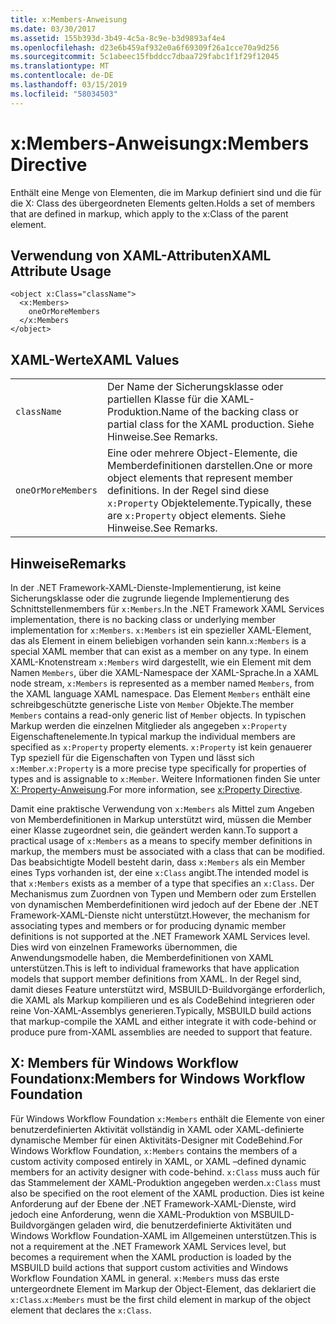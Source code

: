 ```yaml
---
title: x:Members-Anweisung
ms.date: 03/30/2017
ms.assetid: 155b393d-3b49-4c5a-8c9e-b3d9893af4e4
ms.openlocfilehash: d23e6b459af932e0a6f69309f26a1cce70a9d256
ms.sourcegitcommit: 5c1abeec15fbddcc7dbaa729fabc1f1f29f12045
ms.translationtype: MT
ms.contentlocale: de-DE
ms.lasthandoff: 03/15/2019
ms.locfileid: "58034503"
---
```

# <a name="xmembers-directive"></a><span data-ttu-id="b88fb-102">x:Members-Anweisung</span><span class="sxs-lookup"><span data-stu-id="b88fb-102">x:Members Directive</span></span>
<span data-ttu-id="b88fb-103">Enthält eine Menge von Elementen, die im Markup definiert sind und die für die X: Class des übergeordneten Elements gelten.</span><span class="sxs-lookup"><span data-stu-id="b88fb-103">Holds a set of members that are defined in markup, which apply to the x:Class of the parent element.</span></span>  
  
## <a name="xaml-attribute-usage"></a><span data-ttu-id="b88fb-104">Verwendung von XAML-Attributen</span><span class="sxs-lookup"><span data-stu-id="b88fb-104">XAML Attribute Usage</span></span>  
  
```  
<object x:Class="className">  
  <x:Members>  
    oneOrMoreMembers  
  </x:Members  
</object>  
```  
  
## <a name="xaml-values"></a><span data-ttu-id="b88fb-105">XAML-Werte</span><span class="sxs-lookup"><span data-stu-id="b88fb-105">XAML Values</span></span>  
  
|||  
|-|-|  
|`className`|<span data-ttu-id="b88fb-106">Der Name der Sicherungsklasse oder partiellen Klasse für die XAML-Produktion.</span><span class="sxs-lookup"><span data-stu-id="b88fb-106">Name of the backing class or partial class for the XAML production.</span></span> <span data-ttu-id="b88fb-107">Siehe Hinweise.</span><span class="sxs-lookup"><span data-stu-id="b88fb-107">See Remarks.</span></span>|  
|`oneOrMoreMembers`|<span data-ttu-id="b88fb-108">Eine oder mehrere Object-Elemente, die Memberdefinitionen darstellen.</span><span class="sxs-lookup"><span data-stu-id="b88fb-108">One or more object elements that represent member definitions.</span></span> <span data-ttu-id="b88fb-109">In der Regel sind diese `x:Property` Objektelemente.</span><span class="sxs-lookup"><span data-stu-id="b88fb-109">Typically, these are `x:Property` object elements.</span></span> <span data-ttu-id="b88fb-110">Siehe Hinweise.</span><span class="sxs-lookup"><span data-stu-id="b88fb-110">See Remarks.</span></span>|  
  
## <a name="remarks"></a><span data-ttu-id="b88fb-111">Hinweise</span><span class="sxs-lookup"><span data-stu-id="b88fb-111">Remarks</span></span>  
 <span data-ttu-id="b88fb-112">In der .NET Framework-XAML-Dienste-Implementierung, ist keine Sicherungsklasse oder die zugrunde liegende Implementierung des Schnittstellenmembers für `x:Members`.</span><span class="sxs-lookup"><span data-stu-id="b88fb-112">In the .NET Framework XAML Services implementation, there is no backing class or underlying member implementation for `x:Members`.</span></span> <span data-ttu-id="b88fb-113">`x:Members` ist ein spezieller XAML-Element, das als Element in einem beliebigen vorhanden sein kann.</span><span class="sxs-lookup"><span data-stu-id="b88fb-113">`x:Members` is a special XAML member that can exist as a member on any type.</span></span> <span data-ttu-id="b88fb-114">In einem XAML-Knotenstream `x:Members` wird dargestellt, wie ein Element mit dem Namen `Members`, über die XAML-Namespace der XAML-Sprache.</span><span class="sxs-lookup"><span data-stu-id="b88fb-114">In a XAML node stream, `x:Members` is represented as a member named `Members`, from the XAML language XAML namespace.</span></span> <span data-ttu-id="b88fb-115">Das Element `Members` enthält eine schreibgeschützte generische Liste von `Member` Objekte.</span><span class="sxs-lookup"><span data-stu-id="b88fb-115">The member `Members` contains a read-only generic list of `Member` objects.</span></span> <span data-ttu-id="b88fb-116">In typischen Markup werden die einzelnen Mitglieder als angegeben `x:Property` Eigenschaftenelemente.</span><span class="sxs-lookup"><span data-stu-id="b88fb-116">In typical markup the individual members are specified as `x:Property` property elements.</span></span> <span data-ttu-id="b88fb-117">`x:Property` ist kein genauerer Typ speziell für die Eigenschaften von Typen und lässt sich `x:Member`.</span><span class="sxs-lookup"><span data-stu-id="b88fb-117">`x:Property` is a more precise type specifically for properties of types and is assignable to `x:Member`.</span></span> <span data-ttu-id="b88fb-118">Weitere Informationen finden Sie unter [X: Property-Anweisung](x-property-directive.md).</span><span class="sxs-lookup"><span data-stu-id="b88fb-118">For more information, see [x:Property Directive](x-property-directive.md).</span></span>  
  
 <span data-ttu-id="b88fb-119">Damit eine praktische Verwendung von `x:Members` als Mittel zum Angeben von Memberdefinitionen in Markup unterstützt wird, müssen die Member einer Klasse zugeordnet sein, die geändert werden kann.</span><span class="sxs-lookup"><span data-stu-id="b88fb-119">To support a practical usage of `x:Members` as a means to specify member definitions in markup, the members must be associated with a class that can be modified.</span></span> <span data-ttu-id="b88fb-120">Das beabsichtigte Modell besteht darin, dass `x:Members` als ein Member eines Typs vorhanden ist, der eine `x:Class` angibt.</span><span class="sxs-lookup"><span data-stu-id="b88fb-120">The intended model is that `x:Members` exists as a member of a type that specifies an `x:Class`.</span></span> <span data-ttu-id="b88fb-121">Der Mechanismus zum Zuordnen von Typen und Membern oder zum Erstellen von dynamischen Memberdefinitionen wird jedoch auf der Ebene der .NET Framework-XAML-Dienste nicht unterstützt.</span><span class="sxs-lookup"><span data-stu-id="b88fb-121">However, the mechanism for associating types and members or for producing dynamic member definitions is not supported at the .NET Framework XAML Services level.</span></span> <span data-ttu-id="b88fb-122">Dies wird von einzelnen Frameworks übernommen, die Anwendungsmodelle haben, die Memberdefinitionen von XAML unterstützen.</span><span class="sxs-lookup"><span data-stu-id="b88fb-122">This is left to individual frameworks that have application models that support member definitions from XAML.</span></span> <span data-ttu-id="b88fb-123">In der Regel sind, damit dieses Feature unterstützt wird, MSBUILD-Buildvorgänge erforderlich, die XAML als Markup kompilieren und es als CodeBehind integrieren oder reine Von-XAML-Assemblys generieren.</span><span class="sxs-lookup"><span data-stu-id="b88fb-123">Typically, MSBUILD build actions that markup-compile the XAML and either integrate it with code-behind or produce pure from-XAML assemblies are needed to support that feature.</span></span>  
  
## <a name="xmembers-for-windows-workflow-foundation"></a><span data-ttu-id="b88fb-124">X: Members für Windows Workflow Foundation</span><span class="sxs-lookup"><span data-stu-id="b88fb-124">x:Members for Windows Workflow Foundation</span></span>  
 <span data-ttu-id="b88fb-125">Für Windows Workflow Foundation `x:Members` enthält die Elemente von einer benutzerdefinierten Aktivität vollständig in XAML oder XAML-definierte dynamische Member für einen Aktivitäts-Designer mit CodeBehind.</span><span class="sxs-lookup"><span data-stu-id="b88fb-125">For Windows Workflow Foundation, `x:Members` contains the members of a custom activity composed entirely in XAML, or XAML –defined dynamic members for an activity designer with code-behind.</span></span> <span data-ttu-id="b88fb-126">`x:Class` muss auch für das Stammelement der XAML-Produktion angegeben werden.</span><span class="sxs-lookup"><span data-stu-id="b88fb-126">`x:Class` must also be specified on the root element of the XAML production.</span></span> <span data-ttu-id="b88fb-127">Dies ist keine Anforderung auf der Ebene der .NET Framework-XAML-Dienste, wird jedoch eine Anforderung, wenn die XAML-Produktion von MSBUILD-Buildvorgängen geladen wird, die benutzerdefinierte Aktivitäten und Windows Workflow Foundation-XAML im Allgemeinen unterstützen.</span><span class="sxs-lookup"><span data-stu-id="b88fb-127">This is not a requirement at the .NET Framework XAML Services level, but becomes a requirement when the XAML production is loaded by the MSBUILD build actions that support custom activities and Windows Workflow Foundation XAML in general.</span></span> <span data-ttu-id="b88fb-128">`x:Members` muss das erste untergeordnete Element im Markup der Object-Element, das deklariert die `x:Class`.</span><span class="sxs-lookup"><span data-stu-id="b88fb-128">`x:Members` must be the first child element in markup of the object element that declares the `x:Class`.</span></span>
